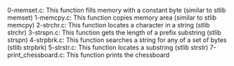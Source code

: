 0-memset.c: This function fills memory with a constant byte (similar to stlib memset)
1-memcpy.c: This function copies memory area (similar to stlib memcpy)
2-strchr.c: This function locates a character in a string (stlib strchr)
3-strspn.c: This function gets the length of a prefix substring (stlib strspn)
4-strpbrk.c: This function searches a string for any of a set of bytes (stlib strpbrk)
5-strstr.c: This function locates a substring (stlib strstr)
7-print_chessboard.c: This function prints the chessboard
